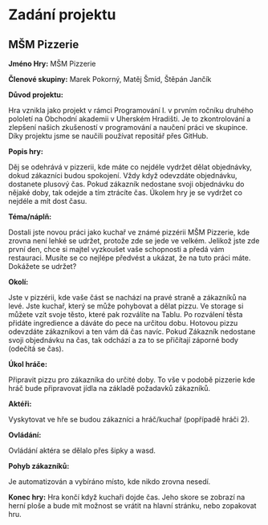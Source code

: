 # Zadání projektu
## MŠM Pizzerie
**Jméno Hry:** MŠM Pizzerie

**Členové skupiny:** 
Marek Pokorný, Matěj Šmíd, Štěpán Jančík

**Důvod projektu:** 

Hra vznikla jako projekt v rámci Programování I. v prvním ročníku druhého pololetí na Obchodní akademii v Uherském Hradišti. Je to zkontrolování a zlepšení našich zkušeností v programování a naučení práci ve skupince. Díky projektu jsme se naučili používat repositář přes GitHub.

**Popis hry:**

Děj se odehrává v pizzerii, kde máte co nejdéle vydržet dělat objednávky, dokud zákazníci budou spokojení. Vždy když odevzdáte objednávku, dostanete plusový čas. Pokud zákazník nedostane svoji objednávku do nějaké doby, tak odejde a tím ztrácíte čas. Úkolem hry je se vydržet co nejdéle a mít dost času.

**Téma/náplň:** 

Dostali jste novou práci jako kuchař ve známé pizzérii MŠM Pizzerie, kde zrovna není lehké se udržet, protože zde se jede ve velkém. Jelikož jste zde první den, chce si majtel vyzkoušet vaše schopnosti a předá vám restauraci. Musíte se co nejlépe předvést a ukázat, že na tuto práci máte. Dokážete se udržet?

**Okolí:** 

Jste v pizzérii, kde vaše část se nachází na pravé straně a zákazníků na levé. Jste kuchař, který se může pohybovat a dělat pizzu. Ve storage si můžete vzít svoje těsto, které pak rozválíte na Tablu. Po rozválení těsta přidáte ingredience a dáváte do pece na určitou dobu. Hotovou pizzu odevzdáte zákazníkovi a ten vám dá čas navíc. Pokud Zákazník nedostane svoji objednávku na čas, tak odchází a za to se přičítají záporné body (odečítá se čas).


**Úkol hráče:** 

Připravit pizzu pro zákazníka do určité doby. 
To vše v podobě pizzerie kde hráč bude připravovat jídla na základě požadavků zákazníků.

**Aktéři:** 

Vyskytovat ve hře se budou zákazníci a hráč/kuchař (popřípadě hráči 2).

**Ovládání:** 

Ovládání aktéra se dělalo přes šipky a wasd.

**Pohyb zákazníků:** 

Je automatizován a vybíráno místo, kde nikdo zrovna nesedí.

**Konec hry:** 
Hra končí když kuchaři dojde čas. Jeho skore se zobrazí na herní ploše a bude mít možnost se vrátit na hlavní stránku, nebo zopakovat hru.

